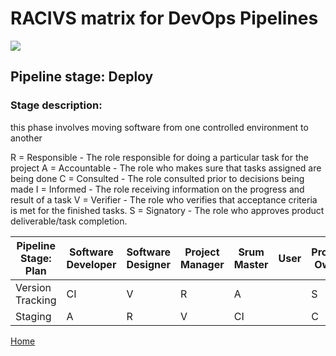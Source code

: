 # __RACIVS matrix for DevOps Pipelines__   

<img src="https://user-images.githubusercontent.com/10748736/112030685-6c81be80-8b32-11eb-94b8-c2c01b8f4581.png">

## __Pipeline stage:__  Deploy  
### __Stage description:__  
 this phase involves moving software from one controlled environment to another
 
R = Responsible - The role responsible for doing a particular task for the project
A = Accountable - The role who makes sure that tasks assigned are being done
C = Consulted -  The role consulted prior to decisions being made
I = Informed -  The role receiving information on the progress and result of a task
V = Verifier - The role who verifies that acceptance criteria is met for the finished tasks.
S = Signatory - The role who approves product deliverable/task completion.


| Pipeline Stage:<br>Plan  |Software Developer  | Software Designer  |Project Manager  |Srum Master  | User    | Product Owner    |
|------------------------  |------------------- |------------------- |---------------- |------------ |-------- |-----------------
| Version Tracking         |         CI         |        V           |       R         |     A       |         |        S         |
| Staging                  |         A          |        R           |       V         |     CI      |         |        C         |


  
[Home](../index.md)  
